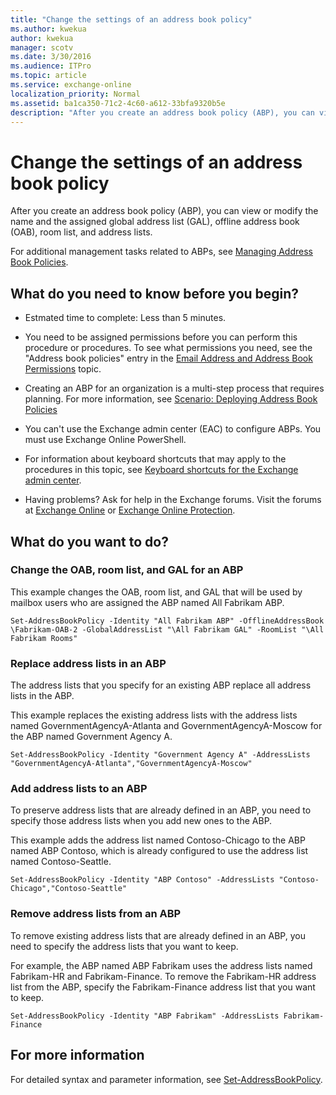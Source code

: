 ```yaml
---
title: "Change the settings of an address book policy"
ms.author: kwekua
author: kwekua
manager: scotv
ms.date: 3/30/2016
ms.audience: ITPro
ms.topic: article
ms.service: exchange-online
localization_priority: Normal
ms.assetid: ba1ca350-71c2-4c60-a612-33bfa9320b5e
description: "After you create an address book policy (ABP), you can view or modify the name and the assigned global address list (GAL), offline address book (OAB), room list, and address lists."
---
```


# Change the settings of an address book policy

After you create an address book policy (ABP), you can view or modify the name and the assigned global address list (GAL), offline address book (OAB), room list, and address lists.
  
For additional management tasks related to ABPs, see [Managing Address Book Policies](https://technet.microsoft.com/library/1204db89-ee4b-459a-8c14-e8d60dd6c4a4.aspx).
  
## What do you need to know before you begin?

- Estmated time to complete: Less than 5 minutes.
    
- You need to be assigned permissions before you can perform this procedure or procedures. To see what permissions you need, see the "Address book policies" entry in the [Email Address and Address Book Permissions](https://technet.microsoft.com/library/1c1de09d-16ef-4424-9bfb-eb7edffbc8c2.aspx) topic. 
    
- Creating an ABP for an organization is a multi-step process that requires planning. For more information, see [Scenario: Deploying Address Book Policies](https://technet.microsoft.com/library/6ac3c87d-161f-447b-afb2-149ae7e3f1dc.aspx)
    
- You can't use the Exchange admin center (EAC) to configure ABPs. You must use Exchange Online PowerShell.
    
- For information about keyboard shortcuts that may apply to the procedures in this topic, see [Keyboard shortcuts for the Exchange admin center](../../accessibility/keyboard-shortcuts-in-admin-center.md).
    
- Having problems? Ask for help in the Exchange forums. Visit the forums at [Exchange Online](https://go.microsoft.com/fwlink/p/?linkId=267542) or [Exchange Online Protection](https://go.microsoft.com/fwlink/p/?linkId=285351).
    
## What do you want to do?

### Change the OAB, room list, and GAL for an ABP
<a name="UseShell"> </a>

This example changes the OAB, room list, and GAL that will be used by mailbox users who are assigned the ABP named All Fabrikam ABP. 
  
```
Set-AddressBookPolicy -Identity "All Fabrikam ABP" -OfflineAddressBook \Fabrikam-OAB-2 -GlobalAddressList "\All Fabrikam GAL" -RoomList "\All Fabrikam Rooms"
```

### Replace address lists in an ABP
<a name="UseShell"> </a>

The address lists that you specify for an existing ABP replace all address lists in the ABP.
  
This example replaces the existing address lists with the address lists named GovernmentAgencyA-Atlanta and GovernmentAgencyA-Moscow for the ABP named Government Agency A.
  
```
Set-AddressBookPolicy -Identity "Government Agency A" -AddressLists "GovernmentAgencyA-Atlanta","GovernmentAgencyA-Moscow"
```

### Add address lists to an ABP
<a name="UseShell"> </a>

To preserve address lists that are already defined in an ABP, you need to specify those address lists when you add new ones to the ABP.
  
This example adds the address list named Contoso-Chicago to the ABP named ABP Contoso, which is already configured to use the address list named Contoso-Seattle.
  
```
Set-AddressBookPolicy -Identity "ABP Contoso" -AddressLists "Contoso-Chicago","Contoso-Seattle"
```

### Remove address lists from an ABP
<a name="UseShell"> </a>

To remove existing address lists that are already defined in an ABP, you need to specify the address lists that you want to keep.
  
For example, the ABP named ABP Fabrikam uses the address lists named Fabrikam-HR and Fabrikam-Finance. To remove the Fabrikam-HR address list from the ABP, specify the Fabrikam-Finance address list that you want to keep.
  
```
Set-AddressBookPolicy -Identity "ABP Fabrikam" -AddressLists Fabrikam-Finance
```

## For more information

For detailed syntax and parameter information, see [Set-AddressBookPolicy](https://technet.microsoft.com/library/c0dc5fff-af06-4008-9173-629d1f901c69.aspx).
  

